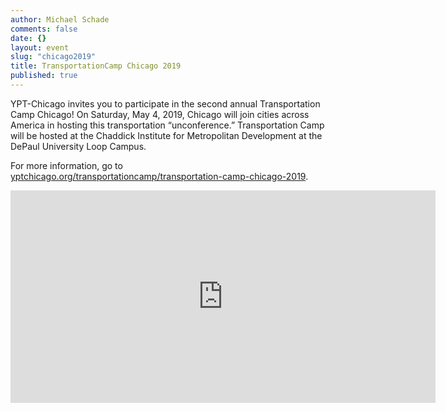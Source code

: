 ```yaml
---
author: Michael Schade
comments: false
date: {}
layout: event
slug: "chicago2019"
title: TransportationCamp Chicago 2019
published: true
---
```

YPT-Chicago invites you to participate in the second annual Transportation Camp Chicago! On Saturday, May 4, 2019, Chicago will join cities across America in hosting this transportation “unconference.” Transportation Camp will be hosted at the Chaddick Institute for Metropolitan Development at the DePaul University Loop Campus.

For more information, go to <a href="https://yptchicago.org/transportationcamp/transportation-camp-chicago-2019/">yptchicago.org/transportationcamp/transportation-camp-chicago-2019</a>.

<iframe src="https://www.google.com/maps/embed?pb=!1m18!1m12!1m3!1d2970.672597672055!2d-87.62923338455889!3d41.87839007922219!2m3!1f0!2f0!3f0!3m2!1i1024!2i768!4f13.1!3m3!1m2!1s0x880e2ca31829da61%3A0x429583350e9c06e9!2s14+E+Jackson+Blvd+%231600%2C+Chicago%2C+IL+60604!5e0!3m2!1sen!2sus!4v1554212029583!5m2!1sen!2sus" width="680" height="340" frameborder="0" style="border:0" allowfullscreen></iframe>
